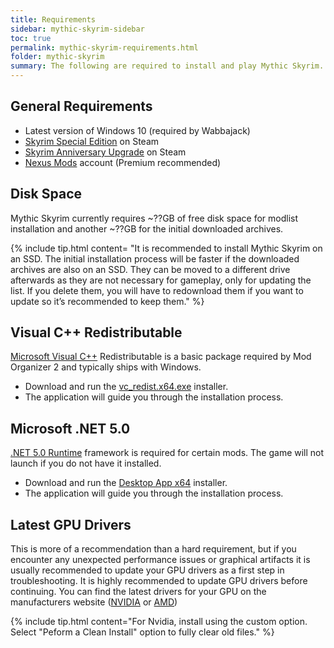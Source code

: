 ```yaml
---
title: Requirements
sidebar: mythic-skyrim-sidebar
toc: true
permalink: mythic-skyrim-requirements.html
folder: mythic-skyrim
summary: The following are required to install and play Mythic Skyrim.
---
```


## General Requirements

* Latest version of Windows 10 (required by Wabbajack)
* [Skyrim Special Edition] on Steam
* [Skyrim Anniversary Upgrade] on Steam
* [Nexus Mods] account (Premium recommended)


## Disk Space

Mythic Skyrim currently requires ~??GB of free disk space for modlist installation and another ~??GB for the initial downloaded archives.

{% include tip.html content=
"It is recommended to install Mythic Skyrim on an SSD.
The initial installation process will be faster if the downloaded archives are also on an SSD.
They can be moved to a different drive afterwards as they are not necessary for gameplay, only for updating the list.
If you delete them, you will have to redownload them if you want to update so it’s recommended to keep them." %}


## Visual C++ Redistributable

[Microsoft Visual C++] Redistributable is a basic package required by Mod Organizer 2 and typically ships with Windows.
* Download and run the [vc_redist.x64.exe] installer.
* The application will guide you through the installation process.


## Microsoft .NET 5.0

[.NET 5.0 Runtime] framework is required for certain mods. The game will not launch if you do not have it installed.
* Download and run the [Desktop App x64] installer.
* The application will guide you through the installation process.


## Latest GPU Drivers

This is more of a recommendation than a hard requirement, but if you encounter any unexpected performance issues or graphical artifacts it is usually recommended to update your GPU drivers as a first step in troubleshooting. It is highly recommended to update GPU drivers before continuing.
You can find the latest drivers for your GPU on the manufacturers website ([NVIDIA] or [AMD])

{% include tip.html content="For Nvidia, install using the custom option. Select "Peform a Clean Install" option to fully clear old files." %}


[Skyrim Special Edition]: https://store.steampowered.com/app/489830/The_Elder_Scrolls_V_Skyrim_Special_Edition/
[Skyrim Anniversary Upgrade]: https://store.steampowered.com/app/1746860/The_Elder_Scrolls_V_Skyrim_Anniversary_Upgrade/
[Nexus Mods]: https://www.nexusmods.com/
[NVIDIA]: https://www.nvidia.com/Download/index.aspx
[AMD]: https://www.amd.com/en/support
[Microsoft Visual C++]: https://docs.microsoft.com/en-US/cpp/windows/latest-supported-vc-redist?view=msvc-170
[vc_redist.x64.exe]: https://aka.ms/vs/17/release/vc_redist.x64.exe
[.NET 5.0 Runtime]: https://dotnet.microsoft.com/en-us/download/dotnet/5.0/runtime
[Desktop App x64]: https://dotnet.microsoft.com/en-us/download/dotnet/thank-you/runtime-desktop-5.0.13-windows-x64-installer
